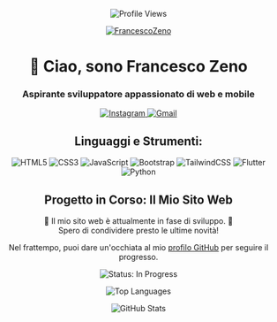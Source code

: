 <p align="center">
  <img src="https://komarev.com/ghpvc/?username=FrancescoZeno&label=Profile%20Views&color=0e75b6&style=flat" alt="Profile Views" />
  <p align="center">
    <a href="https://github.com/ryo-ma/github-profile-trophy">
      <img src="https://github-profile-trophy.vercel.app/?username=FrancescoZeno&theme=nord" alt="FrancescoZeno" />
    </a>
  </p>
</p>

<h1 align="center">👋 Ciao, sono Francesco Zeno</h1>
<h3 align="center">Aspirante sviluppatore appassionato di web e mobile</h3>

<p align="center">
  <a href="https://www.instagram.com/francesco__zeno" target="blank">
    <img src="https://img.shields.io/badge/Instagram-%23E4405F.svg?&style=for-the-badge&logo=instagram&logoColor=white" alt="Instagram" />
  </a>
  <a href="mailto:kekkoz.dev@gmail.com" target="blank">
    <img src="https://img.shields.io/badge/Gmail-%23D14836.svg?&style=for-the-badge&logo=gmail&logoColor=white" alt="Gmail" />
  </a>
</p>

<h2 align="center">Linguaggi e Strumenti:</h2>

<p align="center">
  <img src="https://img.shields.io/badge/HTML5-%23E34F26.svg?&style=for-the-badge&logo=html5&logoColor=white" alt="HTML5" />
  <img src="https://img.shields.io/badge/CSS3-%231572B6.svg?&style=for-the-badge&logo=css3&logoColor=white" alt="CSS3" />
  <img src="https://img.shields.io/badge/JavaScript-%23F7DF1E.svg?&style=for-the-badge&logo=javascript&logoColor=black" alt="JavaScript" />
  <img src="https://img.shields.io/badge/Bootstrap-%23563D7C.svg?&style=for-the-badge&logo=bootstrap&logoColor=white" alt="Bootstrap" />
  <img src="https://img.shields.io/badge/TailwindCSS-%231a202c.svg?&style=for-the-badge&logo=tailwind-css&logoColor=white" alt="TailwindCSS" />
  <img src="https://img.shields.io/badge/Flutter-%2302569B.svg?&style=for-the-badge&logo=flutter&logoColor=white" alt="Flutter" />
  <img src="https://img.shields.io/badge/Python-%2314354C.svg?&style=for-the-badge&logo=python&logoColor=white" alt="Python" />
</p>
<h2 align="center">Progetto in Corso: Il Mio Sito Web</h2>

<p align="center">
  🚧 Il mio sito web è attualmente in fase di sviluppo. 🚀<br />
  Spero di condividere presto le ultime novità!
</p>

<p align="center">
  Nel frattempo, puoi dare un'occhiata al mio <a href="https://github.com/FrancescoZeno" target="_blank">profilo GitHub</a> per seguire il progresso.
</p>

<p align="center">
  <img src="https://img.shields.io/badge/Status-In%20Progress-%231abc9c.svg?&style=for-the-badge" alt="Status: In Progress" />
</p>

<p align="center">
  <img src="https://github-readme-stats.vercel.app/api/top-langs/?username=FrancescoZeno&layout=compact&theme=nord" alt="Top Languages" />
</p>

<p align="center">
  <img src="https://github-readme-stats.vercel.app/api?username=FrancescoZeno&show_icons=true&theme=nord" alt="GitHub Stats" />
</p>
